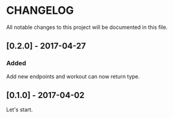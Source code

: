 # CHANGELOG
All notable changes to this project will be documented in this file.

## [0.2.0] - 2017-04-27
### Added
Add new endpoints and workout can now return type.

## [0.1.0] - 2017-04-02
Let's start.
